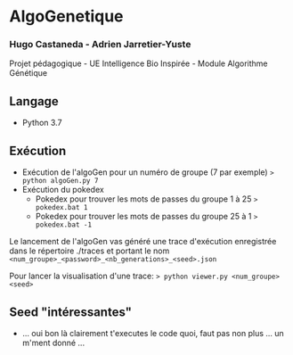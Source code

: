 # AlgoGenetique
### Hugo Castaneda - Adrien Jarretier-Yuste

Projet pédagogique - UE Intelligence Bio Inspirée - Module Algorithme Génétique

## Langage
 * Python 3.7

## Exécution
 * Exécution de l'algoGen pour un numéro de groupe (7 par exemple) `> python algoGen.py 7`
 * Exécution du pokedex 
   * Pokedex pour trouver les mots de passes du groupe 1 à 25 `> pokedex.bat 1`
   * Pokedex pour trouver les mots de passes du groupe 25 à 1 `> pokedex.bat -1`

Le lancement de l'algoGen vas généré une trace d'exécution enregistrée dans le répertoire ./traces et portant le nom `<num_groupe>_<password>_<nb_generations>_<seed>.json`

Pour lancer la visualisation d'une trace: `> python viewer.py <num_groupe> <seed>`

## Seed "intéressantes"
 * ... oui bon là clairement t'executes le code quoi, faut pas non plus ... un m'ment donné ...